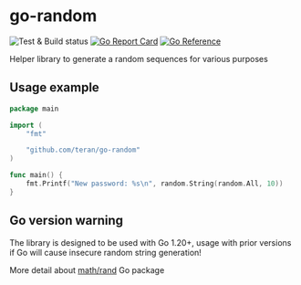 # go-random

![Test & Build status](https://github.com/teran/go-random/actions/workflows/go.yml/badge.svg)
[![Go Report Card](https://goreportcard.com/badge/github.com/teran/go-random)](https://goreportcard.com/report/github.com/teran/go-random)
[![Go Reference](https://pkg.go.dev/badge/github.com/teran/go-random.svg)](https://pkg.go.dev/github.com/teran/go-random)

Helper library to generate a random sequences for various purposes

## Usage example

```go
package main

import (
    "fmt"

    "github.com/teran/go-random"
)

func main() {
    fmt.Printf("New password: %s\n", random.String(random.All, 10))
}
```

## Go version warning

The library is designed to be used with Go 1.20+, usage with prior versions
if Go will cause insecure random string generation!

More detail about [math/rand](https://pkg.go.dev/math/rand#Seed) Go package
